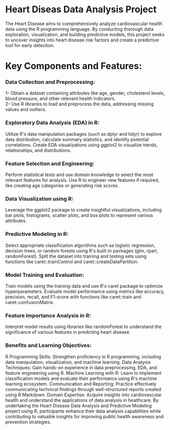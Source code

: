 # Heart Diseas Data Analysis Project
 The Heart Disease aims to comprehensively analyze cardiovascular health data using the R programming language. By conducting thorough data exploration, visualization, and building predictive models, this project seeks to uncover insights into heart disease risk factors and create a predictive tool for early detection.

 # Key Components and Features:

### Data Collection and Preprocessing:

   1- Obtain a dataset containing attributes like age, gender, cholesterol levels, blood pressure, and other relevant health indicators.                             
   2- Use R libraries to load and preprocess the data, addressing missing values and outliers.
### Exploratory Data Analysis (EDA) in R:

   Utilize R's data manipulation packages (such as dplyr and tidyr) to explore data distribution, calculate summary statistics, and identify potential correlations.
   Create EDA visualizations using ggplot2 to visualize trends, relationships, and distributions.
### Feature Selection and Engineering:

   Perform statistical tests and use domain knowledge to select the most relevant features for analysis.
   Use R to engineer new features if required, like creating age categories or generating risk scores.
### Data Visualization using R:

   Leverage the ggplot2 package to create insightful visualizations, including bar plots, histograms, scatter plots, and box plots to represent various attributes.
### Predictive Modeling in R:

   Select appropriate classification algorithms such as logistic regression, decision trees, or random forests using R's built-in packages (glm, rpart, randomForest).
   Split the dataset into training and testing sets using functions like caret::trainControl and caret::createDataPartition.
### Model Training and Evaluation:

   Train models using the training data and use R's caret package to optimize hyperparameters.
   Evaluate model performance using metrics like accuracy, precision, recall, and F1-score with functions like caret::train and caret::confusionMatrix.
### Feature Importance Analysis in R:
   
   Interpret model results using libraries like randomForest to understand the significance of various features in predicting heart disease.

   
### Benefits and Learning Objectives:

R Programming Skills: Strengthen proficiency in R programming, including data manipulation, visualization, and machine learning.
Data Analysis Techniques: Gain hands-on experience in data preprocessing, EDA, and feature engineering using R.
Machine Learning with R: Learn to implement classification models and evaluate their performance using R's machine learning ecosystem.
Communication and Reporting: Practice effectively communicating technical findings through well-structured reports created using R Markdown.
Domain Expertise: Acquire insights into cardiovascular health and understand the applications of data analysis in healthcare.
By undertaking the Heart Disease Data Analysis and Predictive Modeling project using R, participants enhance their data analysis capabilities while contributing to valuable insights for improving public health awareness and prevention strategies.
